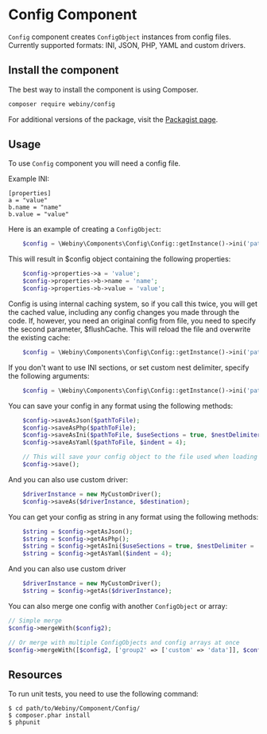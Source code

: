 Config Component
=====================
`Config` component creates `ConfigObject` instances from config files.
Currently supported formats: INI, JSON, PHP, YAML and custom drivers.

Install the component
---------------------
The best way to install the component is using Composer.

```bash
composer require webiny/config
```
For additional versions of the package, visit the [Packagist page](https://packagist.org/packages/webiny/config).

## Usage

To use `Config` component you will need a config file.

Example INI:

    [properties]
    a = "value"
    b.name = "name"
    b.value = "value"

Here is an example of creating a `ConfigObject`:
```php
    $config = \Webiny\Components\Config\Config::getInstance()->ini('path/to/file.ini');
```

This will result in $config object containing the following properties:

```php
    $config->properties->a = 'value';
    $config->properties->b->name = 'name';
    $config->properties->b->value = 'value';
```

Config is using internal caching system, so if you call this twice, you will get the cached value, including any config changes you made through the code.
If, however, you need an original config from file, you need to specify the second parameter, $flushCache. This will reload the file and overwrite the existing cache:

```php
    $config = \Webiny\Components\Config\Config::getInstance()->ini('path/to/file.ini', true);
```

If you don't want to use INI sections, or set custom nest delimiter, specify the following arguments:
```php
    $config = \Webiny\Components\Config\Config::getInstance()->ini('path/to/file.ini', false, false, '_');
```

You can save your config in any format using the following methods:
```php
    $config->saveAsJson($pathToFile);
    $config->saveAsPhp($pathToFile);
    $config->saveAsIni($pathToFile, $useSections = true, $nestDelimiter = '.');
    $config->saveAsYaml($pathToFile, $indent = 4);

    // This will save your config object to the file used when loading config
    $config->save();
```

And you can also use custom driver:
```php
    $driverInstance = new MyCustomDriver();
    $config->saveAs($driverInstance, $destination);
```

You can get your config as string in any format using the following methods:
```php
    $string = $config->getAsJson();
    $string = $config->getAsPhp();
    $string = $config->getAsIni($useSections = true, $nestDelimiter = '.');
    $string = $config->getAsYaml($indent = 4);
```
And you can also use custom driver

```php
    $driverInstance = new MyCustomDriver();
    $string = $config->getAs($driverInstance);
```

You can also merge one config with another `ConfigObject` or array:
```php
// Simple merge
$config->mergeWith($config2);

// Or merge with multiple ConfigObjects and config arrays at once
$config->mergeWith([$config2, ['group2' => ['custom' => 'data']], $config3]);
```

Resources
---------

To run unit tests, you need to use the following command:

    $ cd path/to/Webiny/Component/Config/
    $ composer.phar install
    $ phpunit
